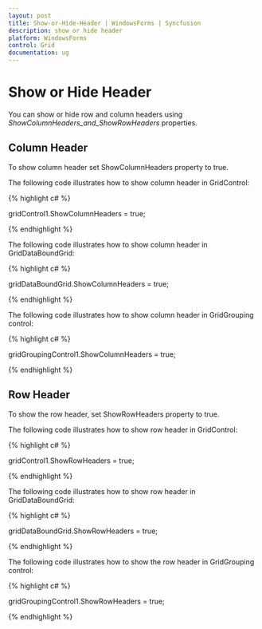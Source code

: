 ```yaml
---
layout: post
title: Show-or-Hide-Header | WindowsForms | Syncfusion
description: show or hide header
platform: WindowsForms
control: Grid
documentation: ug
---
```


# Show or Hide Header

You can show or hide row and column headers using _ShowColumnHeaders_and_ShowRowHeaders_ properties. 

## Column Header

To show column header set ShowColumnHeaders property to true. 

The following code illustrates how to show column header in GridControl: 

{% highlight c# %}

gridControl1.ShowColumnHeaders = true;

{% endhighlight %}

The following code illustrates how to show column header in GridDataBoundGrid: 

{% highlight c# %}

gridDataBoundGrid.ShowColumnHeaders = true;

{% endhighlight %}



The following code illustrates how to show column header in GridGrouping control: 

{% highlight c# %}

gridGroupingControl1.ShowColumnHeaders = true;

{% endhighlight %}



## Row Header

To show the row header, set ShowRowHeaders property to true. 

The following code illustrates how to show row header in GridControl: 

{% highlight c# %}

gridControl1.ShowRowHeaders = true;

{% endhighlight %}

The following code illustrates how to show row header in GridDataBoundGrid: 

{% highlight c# %}

gridDataBoundGrid.ShowRowHeaders = true;

{% endhighlight %}



The following code illustrates how to show the row header in GridGrouping control:

{% highlight c# %} 

gridGroupingControl1.ShowRowHeaders = true;

{% endhighlight %}

